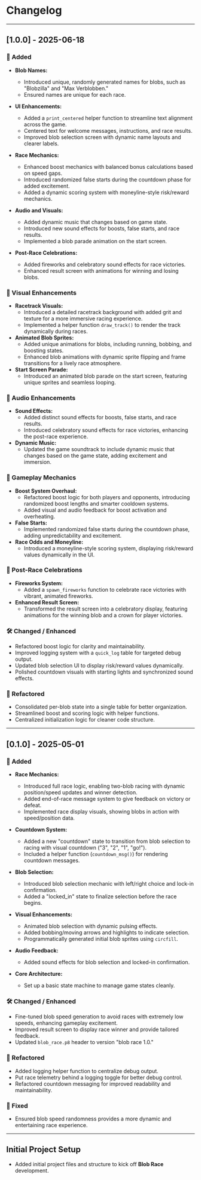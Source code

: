 # Changelog

---

## [1.0.0] - 2025-06-18

### 🚀 Added

- **Blob Names:**
  - Introduced unique, randomly generated names for blobs, such as "Blobzilla" and "Max Verblobben."
  - Ensured names are unique for each race.

- **UI Enhancements:**
  - Added a `print_centered` helper function to streamline text alignment across the game.
  - Centered text for welcome messages, instructions, and race results.
  - Improved blob selection screen with dynamic name layouts and clearer labels.

- **Race Mechanics:**
  - Enhanced boost mechanics with balanced bonus calculations based on speed gaps.
  - Introduced randomized false starts during the countdown phase for added excitement.
  - Added a dynamic scoring system with moneyline-style risk/reward mechanics.

- **Audio and Visuals:**
  - Added dynamic music that changes based on game state.
  - Introduced new sound effects for boosts, false starts, and race results.
  - Implemented a blob parade animation on the start screen.

- **Post-Race Celebrations:**
  - Added fireworks and celebratory sound effects for race victories.
  - Enhanced result screen with animations for winning and losing blobs.

### 🎨 Visual Enhancements
- **Racetrack Visuals:**
  - Introduced a detailed racetrack background with added grit and texture for a more immersive racing experience.
  - Implemented a helper function `draw_track()` to render the track dynamically during races.
- **Animated Blob Sprites:**
  - Added unique animations for blobs, including running, bobbing, and boosting states.
  - Enhanced blob animations with dynamic sprite flipping and frame transitions for a lively race atmosphere.
- **Start Screen Parade:**
  - Introduced an animated blob parade on the start screen, featuring unique sprites and seamless looping.

### 🎵 Audio Enhancements
- **Sound Effects:**
  - Added distinct sound effects for boosts, false starts, and race results.
  - Introduced celebratory sound effects for race victories, enhancing the post-race experience.
- **Dynamic Music:**
  - Updated the game soundtrack to include dynamic music that changes based on the game state, adding excitement and immersion.

### 🏁 Gameplay Mechanics
- **Boost System Overhaul:**
  - Refactored boost logic for both players and opponents, introducing randomized boost lengths and smarter cooldown systems.
  - Added visual and audio feedback for boost activation and overheating.
- **False Starts:**
  - Implemented randomized false starts during the countdown phase, adding unpredictability and excitement.
- **Race Odds and Moneyline:**
  - Introduced a moneyline-style scoring system, displaying risk/reward values dynamically in the UI.

### 🎉 Post-Race Celebrations
- **Fireworks System:**
  - Added a `spawn_fireworks` function to celebrate race victories with vibrant, animated fireworks.
- **Enhanced Result Screen:**
  - Transformed the result screen into a celebratory display, featuring animations for the winning blob and a crown for player victories.

### 🛠️ Changed / Enhanced

- Refactored boost logic for clarity and maintainability.
- Improved logging system with a `quick_log` table for targeted debug output.
- Updated blob selection UI to display risk/reward values dynamically.
- Polished countdown visuals with starting lights and synchronized sound effects.

### 🔧 Refactored

- Consolidated per-blob state into a single table for better organization.
- Streamlined boost and scoring logic with helper functions.
- Centralized initialization logic for cleaner code structure.

---

## [0.1.0] - 2025-05-01

### 🚀 Added

- **Race Mechanics:**
  - Introduced full race logic, enabling two-blob racing with dynamic position/speed updates and winner detection.
  - Added end-of-race message system to give feedback on victory or defeat.
  - Implemented race display visuals, showing blobs in action with speed/position data.
  
- **Countdown System:**
  - Added a new "countdown" state to transition from blob selection to racing with visual countdown ("3", "2", "1", "go!").
  - Included a helper function (`countdown_msg()`) for rendering countdown messages.

- **Blob Selection:**
  - Introduced blob selection mechanic with left/right choice and lock-in confirmation.
  - Added a "locked_in" state to finalize selection before the race begins.

- **Visual Enhancements:**
  - Animated blob selection with dynamic pulsing effects.
  - Added bobbing/moving arrows and highlights to indicate selection.
  - Programmatically generated initial blob sprites using `circfill`.

- **Audio Feedback:**
  - Added sound effects for blob selection and locked-in confirmation.
  
- **Core Architecture:**
  - Set up a basic state machine to manage game states cleanly.

### 🛠️ Changed / Enhanced

- Fine-tuned blob speed generation to avoid races with extremely low speeds, enhancing gameplay excitement.
- Improved result screen to display race winner and provide tailored feedback.
- Updated `blob_race.p8` header to version "blob race 1.0."

### 🔧 Refactored

- Added logging helper function to centralize debug output.
- Put race telemetry behind a logging toggle for better debug control.
- Refactored countdown messaging for improved readability and maintainability.

### 🐛 Fixed

- Ensured blob speed randomness provides a more dynamic and entertaining race experience.

---

## Initial Project Setup

- Added initial project files and structure to kick off **Blob Race** development.